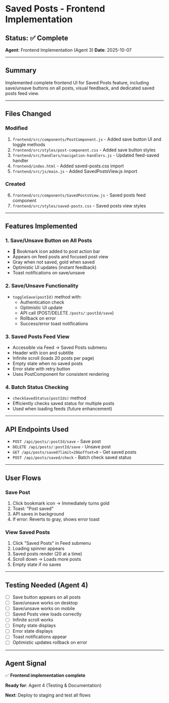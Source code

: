 # Saved Posts - Frontend Implementation

## Status: ✅ Complete
**Agent**: Frontend Implementation (Agent 3)
**Date**: 2025-10-07

---

## Summary

Implemented complete frontend UI for Saved Posts feature, including save/unsave buttons on all posts, visual feedback, and dedicated saved posts feed view.

---

## Files Changed

### Modified
1. `frontend/src/components/PostComponent.js` - Added save button UI and toggle methods
2. `frontend/src/styles/post-component.css` - Added save button styles
3. `frontend/src/handlers/navigation-handlers.js` - Updated feed-saved handler
4. `frontend/index.html` - Added saved-posts.css import
5. `frontend/src/js/main.js` - Added SavedPostsView.js import

### Created
6. `frontend/src/components/SavedPostsView.js` - Saved posts feed component
7. `frontend/src/styles/saved-posts.css` - Saved posts view styles

---

## Features Implemented

### 1. Save/Unsave Button on All Posts
- 🔖 Bookmark icon added to post action bar
- Appears on feed posts and focused post view
- Gray when not saved, gold when saved
- Optimistic UI updates (instant feedback)
- Toast notifications on save/unsave

### 2. Save/Unsave Functionality
- `toggleSave(postId)` method with:
  - Authentication check
  - Optimistic UI update
  - API call (POST/DELETE `/posts/:postId/save`)
  - Rollback on error
  - Success/error toast notifications

### 3. Saved Posts Feed View
- Accessible via Feed → Saved Posts submenu
- Header with icon and subtitle
- Infinite scroll (loads 20 posts per page)
- Empty state when no saved posts
- Error state with retry button
- Uses PostComponent for consistent rendering

### 4. Batch Status Checking
- `checkSavedStatus(postIds)` method
- Efficiently checks saved status for multiple posts
- Used when loading feeds (future enhancement)

---

## API Endpoints Used

- `POST /api/posts/:postId/save` - Save post
- `DELETE /api/posts/:postId/save` - Unsave post
- `GET /api/posts/saved?limit=20&offset=0` - Get saved posts
- `POST /api/posts/saved/check` - Batch check saved status

---

## User Flows

### Save Post
1. Click bookmark icon → Immediately turns gold
2. Toast: "Post saved"
3. API saves in background
4. If error: Reverts to gray, shows error toast

### View Saved Posts
1. Click "Saved Posts" in Feed submenu
2. Loading spinner appears
3. Saved posts render (20 at a time)
4. Scroll down → Loads more posts
5. Empty state if no saves

---

## Testing Needed (Agent 4)

- [ ] Save button appears on all posts
- [ ] Save/unsave works on desktop
- [ ] Save/unsave works on mobile
- [ ] Saved Posts view loads correctly
- [ ] Infinite scroll works
- [ ] Empty state displays
- [ ] Error state displays
- [ ] Toast notifications appear
- [ ] Optimistic updates rollback on error

---

## Agent Signal

✅ **Frontend implementation complete**

**Ready for**: Agent 4 (Testing & Documentation)

**Next**: Deploy to staging and test all flows
